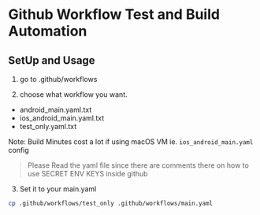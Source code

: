 # Github Workflow Test and Build Automation

## SetUp and Usage

1. go to .github/workflows

2. choose what workflow you want.

- android_main.yaml.txt
- ios_android_main.yaml.txt
- test_only.yaml.txt

Note: Build Minutes cost a lot if using macOS VM ie. `ios_android_main.yaml` config

> Please Read the yaml file since there are comments there on how to use SECRET ENV KEYS inside github

3. Set it to your main.yaml

```sh
cp .github/workflows/test_only .github/workflows/main.yaml
```
